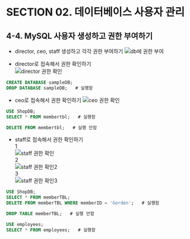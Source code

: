 # SECTION 02. 데이터베이스 사용자 관리
## 4-4. MySQL 사용자 생성하고 권한 부여하기
* director, ceo, staff 생성하고 각각 권한 부여하기
![db에 권한 부여](https://user-images.githubusercontent.com/80742177/129306523-11d07841-1f79-4f38-aa78-0986800e0b14.PNG)     

* director로 접속해서 권한 확인하기     
![director 권한 확인](https://user-images.githubusercontent.com/80742177/129306916-1c0db1f8-1fa1-41a3-b5f7-9daeb4efc796.PNG)     
```sql
CREATE DATABASE sampleDB;
DROP DATABASE sampleDB;   # 실행함
```

* ceo로 접속해서 권한 확인하기
![ceo 권한 확인](https://user-images.githubusercontent.com/80742177/129306945-e3438787-3846-4245-8898-e76ed07ed99b.PNG)
```sql
USE ShopDB;
SELECT * FROM membertbl;   # 실행함

DELETE FROM membertbl;   # 실행 안함 
```


* staff로 접속해서 권한 확인하기      
1       
![staff 권한 확인](https://user-images.githubusercontent.com/80742177/129308440-b31407a4-4ef0-4c6a-825f-e1105f67740e.PNG)      
2      
![staff 권한 확인2](https://user-images.githubusercontent.com/80742177/129308445-34a6fc55-e18e-4092-a123-76e0ba161d89.PNG)       
3       
![staff 권한 확인3](https://user-images.githubusercontent.com/80742177/129308446-d75c5a13-3242-4f70-9558-6a216a534076.PNG)     
```sql
USE ShopDB;
SELECT * FROM memberTBL;
DELETE FROM memberTBL WHERE memberID = 'Gorden';   # 실행함

DROP TABLE memberTBL;   # 실행 안함

USE employees;
SELECT * FROM employees;   # 실행함

```
